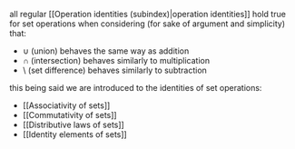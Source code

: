 all regular [[Operation identities (subindex)|operation identities]] hold true for set operations when considering (for sake of argument and simplicity) that:

- $\cup$ (union) behaves the same way as addition
- $\cap$ (intersection) behaves similarly to multiplication
- $\setminus$ (set difference) behaves similarly to subtraction

this being said we are introduced to the identities of set operations:

- [[Associativity of sets]]
- [[Commutativity of sets]]
- [[Distributive laws of sets]]
- [[Identity elements of sets]]